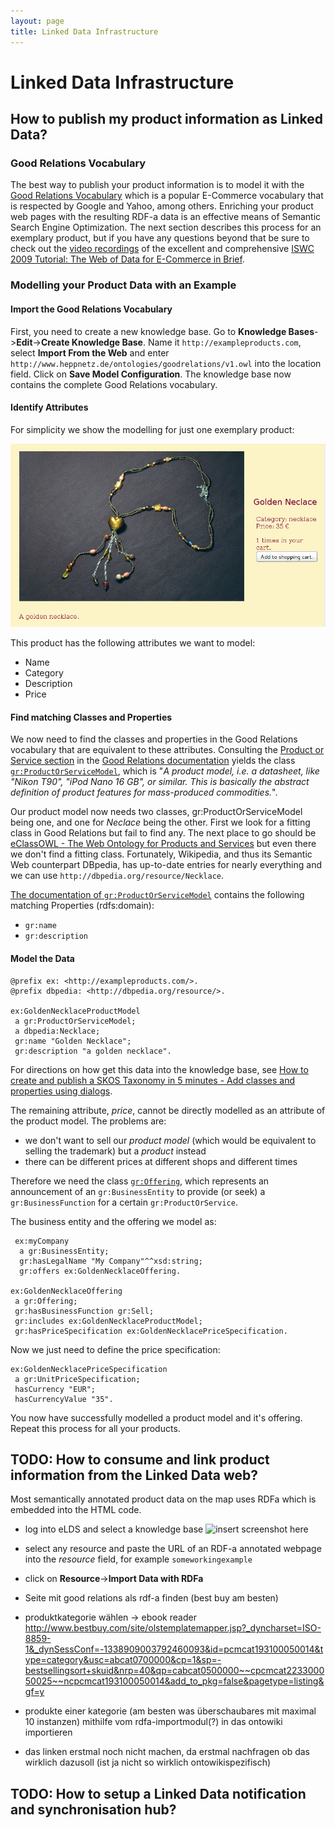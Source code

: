 ```yaml
---
layout: page
title: Linked Data Infrastructure
---
```


# Linked Data Infrastructure

## How to publish my product information as Linked Data?
### Good Relations Vocabulary
The best way to publish your product information is to model it with the [Good Relations Vocabulary](http://www.heppnetz.de/projects/goodrelations/) which is a popular E-Commerce vocabulary that is respected by Google and Yahoo, among others. Enriching your product web pages with the resulting RDF-a data is an effective means of Semantic Search Engine Optimization.
The next section describes this process for an exemplary product, but if you have any questions beyond that be sure to check out the [video recordings](http://www.ebusiness-unibw.org/wiki/Web_of_Data_for_E-Commerce_Tutorial_ISWC2009##Video_Recording_of_the_Event) of the excellent and comprehensive [ISWC 2009 Tutorial: The Web of Data for E-Commerce in Brief](http://www.ebusiness-unibw.org/wiki/Web_of_Data_for_E-Commerce_Tutorial_ISWC2009).

### Modelling your Product Data with an Example

#### Import the Good Relations Vocabulary

First, you need to create a new knowledge base. Go to **Knowledge Bases**->**Edit**->**Create Knowledge Base**. Name it `http://exampleproducts.com`, select **Import From the Web** and enter `http://www.heppnetz.de/ontologies/goodrelations/v1.owl` into the location field. Click on **Save Model Configuration**. The knowledge base now contains the complete Good Relations vocabulary. 

#### Identify Attributes

For simplicity we show the modelling for just one exemplary product:

![Example Product Neclace](images/necklace_without_navigation.png)

This product has the following attributes we want to model:
- Name
- Category
- Description
- Price

#### Find matching Classes and Properties

We now need to find the classes and properties in the Good Relations vocabulary that are equivalent to these attributes. Consulting the [Product or Service section](http://wiki.goodrelations-vocabulary.org/Documentation/Product_or_Service) in the [Good Relations documentation](<http://wiki.goodrelations-vocabulary.org/Documentation>) yields the class [`gr:ProductOrServiceModel`](http://www.heppnetz.de/ontologies/goodrelations/v1.html##ProductOrServiceModel), which is "*A product model, i.e. a datasheet, like "Nikon T90", "iPod Nano 16 GB", or similar. This is basically the abstract definition of product features for mass-produced commodities.*".

Our product model now needs two classes, gr:ProductOrServiceModel being one, and one for *Neclace* being the other. First we look for a fitting class in Good Relations but fail to find any. The next place to go should be [eClassOWL - The Web Ontology for Products and Services](http://www.heppnetz.de/projects/eclassowl/) but even there we don't find a fitting class. Fortunately, Wikipedia, and thus its Semantic Web counterpart DBpedia, has up-to-date entries for nearly everything and we can use `http://dbpedia.org/resource/Necklace`.

[The documentation of `gr:ProductOrServiceModel`](http://www.heppnetz.de/ontologies/goodrelationsv1.html##ProductOrServiceModel) contains the following matching Properties (rdfs:domain):
- `gr:name`
- `gr:description`

#### Model the Data

    @prefix ex: <http://exampleproducts.com/>.
    @prefix dbpedia: <http://dbpedia.org/resource/>.

    ex:GoldenNecklaceProductModel
     a gr:ProductOrServiceModel;
     a dbpedia:Necklace;
     gr:name "Golden Necklace";
     gr:description "a golden necklace".

For directions on how get this data into the knowledge base, see [How to create and publish a SKOS Taxonomy in 5 minutes - Add classes and properties using dialogs](How-to-create-and-publish-a-SKOS-Taxonomy-in-5-minutes##dialog).

The remaining attribute, *price*, cannot be directly modelled as an attribute of the product model. The problems are:

- we don't want to sell our *product model* (which would be equivalent to selling the trademark) but a *product* instead
- there can be different prices at different shops and different times

Therefore we need the class [`gr:Offering`](http://www.heppnetz.de/ontologies/goodrelations/v1##Offering), which represents an announcement of an `gr:BusinessEntity` to provide (or seek) a `gr:BusinessFunction` for a certain `gr:ProductOrService`.

The business entity and the offering we model as:

     ex:myCompany
      a gr:BusinessEntity;
      gr:hasLegalName "My Company"^^xsd:string;
      gr:offers ex:GoldenNecklaceOffering.

    ex:GoldenNecklaceOffering
     a gr:Offering;
     gr:hasBusinessFunction gr:Sell;
     gr:includes ex:GoldenNecklaceProductModel;
     gr:hasPriceSpecification ex:GoldenNecklacePriceSpecification.

Now we just need to define the price specification:

    ex:GoldenNecklacePriceSpecification
     a gr:UnitPriceSpecification;
     hasCurrency "EUR";
     hasCurrencyValue "35".

You now have successfully modelled a product model and it's offering. Repeat this process for all your products.

## TODO: How to consume and link product information from the Linked Data web?
Most semantically annotated product data on the map uses RDFa which is embedded into the HTML code.

- log into eLDS and select a knowledge base
![insert screenshot here]()
- select any resource and paste the URL of an RDF-a annotated webpage into the *resource* field, for example `someworkingexample`
- click on **Resource**->**Import Data with RDFa**

- Seite mit good relations als rdf-a finden (best buy am besten)
- produktkategorie wählen -> ebook reader <http://www.bestbuy.com/site/olstemplatemapper.jsp?_dyncharset=ISO-8859-1&_dynSessConf=-1338909003792460093&id=pcmcat193100050014&type=category&usc=abcat0700000&cp=1&sp=-bestsellingsort+skuid&nrp=40&qp=cabcat0500000~~cpcmcat223300050025~~ncpcmcat193100050014&add_to_pkg=false&pagetype=listing&gf=y>
- produkte einer kategorie (am besten was überschaubares mit maximal 10 instanzen) mithilfe vom rdfa-importmodul(?) in das ontowiki importieren 
- das linken erstmal noch nicht machen, da erstmal nachfragen ob das wirklich dazusoll (ist ja nicht so wirklich ontowikispezifisch)

## TODO: How to setup a Linked Data notification and synchronisation hub?

